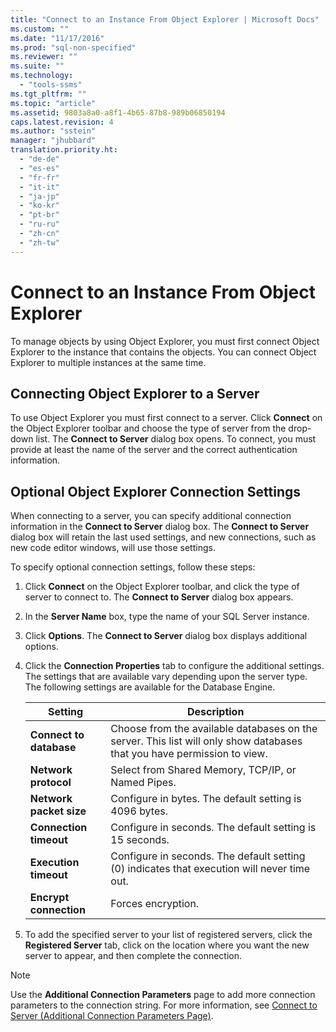 ```yaml
---
title: "Connect to an Instance From Object Explorer | Microsoft Docs"
ms.custom: ""
ms.date: "11/17/2016"
ms.prod: "sql-non-specified"
ms.reviewer: ""
ms.suite: ""
ms.technology: 
  - "tools-ssms"
ms.tgt_pltfrm: ""
ms.topic: "article"
ms.assetid: 9803a8a0-a8f1-4b65-87b8-989b06850194
caps.latest.revision: 4
ms.author: "sstein"
manager: "jhubbard"
translation.priority.ht: 
  - "de-de"
  - "es-es"
  - "fr-fr"
  - "it-it"
  - "ja-jp"
  - "ko-kr"
  - "pt-br"
  - "ru-ru"
  - "zh-cn"
  - "zh-tw"
---
```

# Connect to an Instance From Object Explorer
To manage objects by using Object Explorer, you must first connect Object Explorer to the instance that contains the objects. You can connect Object Explorer to multiple instances at the same time.  
  
## Connecting Object Explorer to a Server  
To use Object Explorer you must first connect to a server. Click **Connect** on the Object Explorer toolbar and choose the type of server from the drop-down list. The **Connect to Server** dialog box opens. To connect, you must provide at least the name of the server and the correct authentication information.  
  
## Optional Object Explorer Connection Settings  
When connecting to a server, you can specify additional connection information in the **Connect to Server** dialog box. The **Connect to Server** dialog box will retain the last used settings, and new connections, such as new code editor windows, will use those settings.  
  
To specify optional connection settings, follow these steps:  
  
1.  Click **Connect** on the Object Explorer toolbar, and click the type of server to connect to. The **Connect to Server** dialog box appears.  
  
2.  In the **Server Name** box, type the name of your SQL Server instance.  
  
3.  Click **Options**. The **Connect to Server** dialog box displays additional options.  
  
4.  Click the **Connection Properties** tab to configure the additional settings. The settings that are available vary depending upon the server type. The following settings are available for the Database Engine.  
  
    |Setting|Description|  
    |-----------|---------------|  
    |**Connect to database**|Choose from the available databases on the server. This list will only show databases that you have permission to view.|  
    |**Network protocol**|Select from Shared Memory, TCP/IP, or Named Pipes.|  
    |**Network packet size**|Configure in bytes. The default setting is 4096 bytes.|  
    |**Connection timeout**|Configure in seconds. The default setting is 15 seconds.|  
    |**Execution timeout**|Configure in seconds. The default setting (0) indicates that execution will never time out.|  
    |**Encrypt connection**|Forces encryption.|  
  
5.  To add the specified server to your list of registered servers, click the **Registered Server** tab, click on the location where you want the new server to appear, and then complete the connection.  
  
> [!NOTE]  
> Use the **Additional Connection Parameters** page to add more connection parameters to the connection string. For more information, see [Connect to Server &#40;Additional Connection Parameters Page&#41;](../ssms/connect-to-server--additional-connection-parameters-page-.md).  
  
